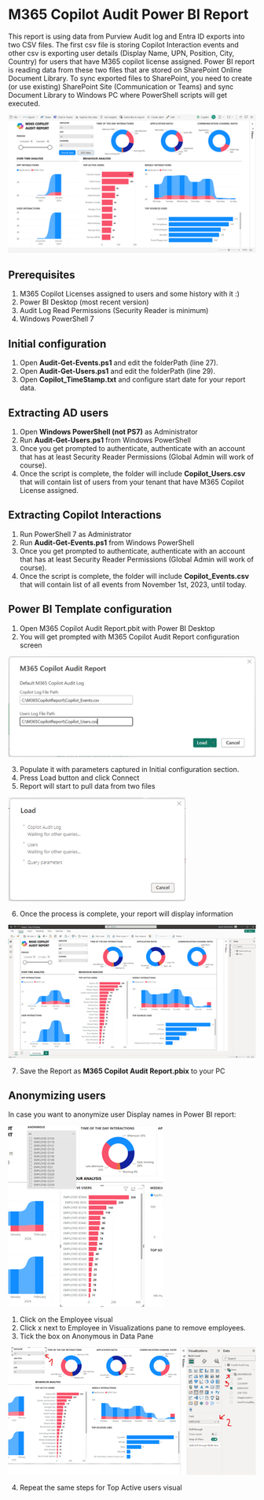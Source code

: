 # M365 Copilot Audit Power BI Report
This report is using data from Purview Audit log and Entra ID exports into two CSV files. The first csv file is storing Copilot Interaction events and other csv is exporting user details (Display Name, UPN, Position, City, Country) for users that have M365 copilot license assigned.
Power BI report is reading data from these two files that are stored on SharePoint Online Document Library. To sync exported files to SharePoint, you need to create (or use existing) SharePoint Site (Communication or Teams) and sync Document Library to Windows PC where PowerShell scripts will get executed.

![screenshot](/img/Brand.png)

## Prerequisites
1.	M365 Copilot Licenses assigned to users and some history with it :)
2.	Power BI Desktop (most recent version)
3.	Audit Log Read Permissions (Security Reader is minimum)
4.	Windows PowerShell 7
## Initial configuration
1.	Open **Audit-Get-Events.ps1** and edit the folderPath (line 27).
2.	Open **Audit-Get-Users.ps1** and edit the folderPath (line 29).
3.	Open **Copilot_TimeStamp.txt** and configure start date for your report data.
## Extracting AD users
1.	Open **Windows PowerShell (not PS7)** as Administrator
2.	Run **Audit-Get-Users.ps1** from Windows PowerShell
3.	Once you get prompted to authenticate, authenticate with an account that has at least Security Reader Permissions (Global Admin will work of course).
4.	Once the script is complete, the folder will include **Copilot_Users.csv** that will contain list of users from your tenant that have M365 Copilot License assigned.
## Extracting Copilot Interactions
1.	Run PowerShell 7 as Administrator
2.	Run **Audit-Get-Events.ps1** from Windows PowerShell
3.	Once you get prompted to authenticate, authenticate with an account that has at least Security Reader Permissions (Global Admin will work of course).
4.	Once the script is complete, the folder will include **Copilot_Events.csv** that will contain list of all events from November 1st, 2023, until today.
## Power BI Template configuration
1. Open M365 Copilot Audit Report.pbit with Power BI Desktop
2. You will get prompted with M365 Copilot Audit Report configuration screen

![screenshot](/img/Picture1a.png)

3. Populate it with parameters captured in Initial configuration section.
4. Press Load button and click Connect
5. Report will start to pull data from two files

![Alt text](/img/Picture3.png?raw=true)

6. Once the process is complete, your report will display information

![Alt text](/img/Picture4.png?raw=true)

7. Save the Report as **M365 Copilot Audit Report.pbix** to your PC
## Anonymizing users
In case you want to anonymize user Display names in Power BI report:

![Alt text](/img/Picture5.png?raw=true)

1. Click on the Employee visual
2. Click x next to Employee in Visualizations pane to remove employees.
3. Tick the box on Anonymous in Data Pane

![Alt text](/img/Picture6.png?raw=true)

4. Repeat the same steps for Top Active users visual
